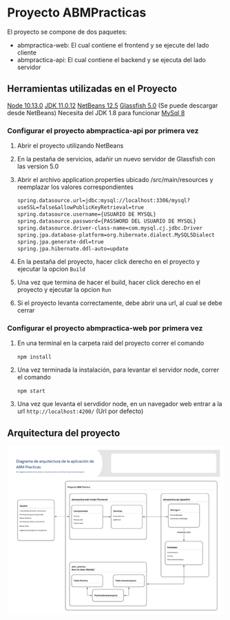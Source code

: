 # Proyecto ABMPracticas
El proyecto se compone de dos paquetes:
* abmpractica-web: El cual contiene el frontend y se ejecute del lado cliente
* abmpractica-api: El cual contiene el backend y se ejecuta del lado servidor


## Herramientas utilizadas en el Proyecto
[Node 10.13.0](https://nodejs.org/dist/v10.13.0/node-v10.13.0-x64.msi)
[JDK 11.0.12](https://www.oracle.com/ar/java/technologies/javase/jdk11-archive-downloads.html)
[NetBeans 12.5](https://netbeans.apache.org/download/nb125/nb125.html)
[Glassfish 5.0](https://javaee.github.io/glassfish/download) (Se puede descargar desde NetBeans) Necesita del JDK 1.8 para funcionar
[MySql 8](https://dev.mysql.com/downloads/file/?id=508935)



### Configurar el proyecto abmpractica-api por primera vez
1. Abrir el proyecto utilizando NetBeans
2. En la pestaña de servicios, adañir un nuevo servidor de Glassfish con las version 5.0
3. Abrir el archivo application.properties ubicado /src/main/resources y reemplazar los valores correspondientes

   ```
   spring.datasource.url=jdbc:mysql://localhost:3306/mysql?useSSL=false&allowPublicKeyRetrieval=true
   spring.datasource.username={USUARIO DE MYSQL}
   spring.datasource.password={PASSWORD DEL USUARIO DE MYSQL}
   spring.datasource.driver-class-name=com.mysql.cj.jdbc.Driver
   spring.jpa.database-platform=org.hibernate.dialect.MySQL5Dialect
   spring.jpa.generate-ddl=true
   spring.jpa.hibernate.ddl-auto=update
   ```

4. En la pestaña del proyecto, hacer click derecho en el proyecto y ejecutar la opcion `Build`
5. Una vez que termina de hacer el build, hacer click derecho en el proyecto y ejecutar la opcion `Run`
6. Si el proyecto levanta correctamente, debe abrir una url, al cual se debe cerrar




### Configurar el proyecto abmpractica-web por primera vez
1. En una terminal en la carpeta raid del proyecto correr el comando

	`npm install`

2. Una vez terminada la instalación, para levantar el servidor node, correr el comando

	`npm start`

3. Una vez que levanta el servdidor node, en un navegador web entrar a la url `http://localhost:4200/` (Url por defecto)



## Arquitectura del proyecto
![](https://github.com/Hashiyama89/ABMPracticas/blob/main/arquitectura.png)
